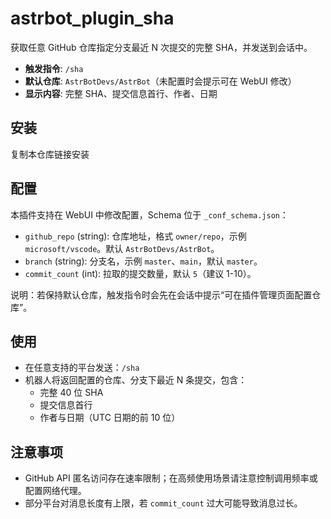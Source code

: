 # astrbot_plugin_sha

获取任意 GitHub 仓库指定分支最近 N 次提交的完整 SHA，并发送到会话中。

- **触发指令**: `/sha`
- **默认仓库**: `AstrBotDevs/AstrBot`（未配置时会提示可在 WebUI 修改）
- **显示内容**: 完整 SHA、提交信息首行、作者、日期

## 安装

复制本仓库链接安装

## 配置
本插件支持在 WebUI 中修改配置，Schema 位于 `_conf_schema.json`：

- `github_repo` (string): 仓库地址，格式 `owner/repo`，示例 `microsoft/vscode`。默认 `AstrBotDevs/AstrBot`。
- `branch` (string): 分支名，示例 `master`、`main`，默认 `master`。
- `commit_count` (int): 拉取的提交数量，默认 `5`（建议 1-10）。

说明：若保持默认仓库，触发指令时会先在会话中提示“可在插件管理页面配置仓库”。

## 使用
- 在任意支持的平台发送：`/sha`
- 机器人将返回配置的仓库、分支下最近 N 条提交，包含：
  - 完整 40 位 SHA
  - 提交信息首行
  - 作者与日期（UTC 日期的前 10 位）

## 注意事项
- GitHub API 匿名访问存在速率限制；在高频使用场景请注意控制调用频率或配置网络代理。
- 部分平台对消息长度有上限，若 `commit_count` 过大可能导致消息过长。

